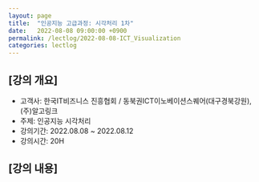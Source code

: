 ```yaml
---
layout: page
title:  "인공지능 고급과정: 시각처리 1차"
date:   2022-08-08 09:00:00 +0900
permalink: /lectlog/2022-08-08-ICT_Visualization
categories: lectlog
---
```


## [강의 개요]

* 고객사: 한국IT비즈니스 진흥협회 / 동북권ICT이노베이션스퀘어(대구경북강원), (주)알고링크
* 주제: 인공지능 시각처리
* 강의기간: 2022.08.08 ~ 2022.08.12
* 강의시간: 20H

## [강의 내용]
